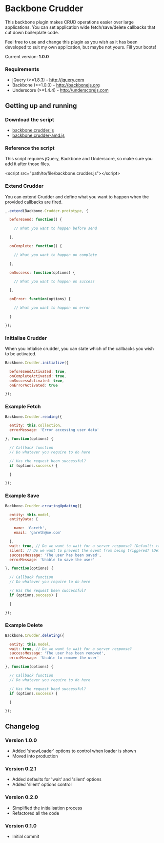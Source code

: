 # Backbone Crudder

This backbone plugin makes CRUD operations easier over large applications. You can set application wide fetch/save/delete callbacks that cut down boilerplate code.

Feel free to use and change this plugin as you wish as it has been developed to suit my own application, but maybe not yours. Fill your boots!

Current version: **1.0.0**

### Requirements

* jQuery (>=1.8.3) - http://jquery.com
* Backbone (>=1.0.0) - http://backbonejs.org
* Underscore (>=1.4.4) - http://underscorejs.com

## Getting up and running

### Download the script

* [backbone.crudder.js](https://raw.github.com/garethadavies/backbone.crudder/master/backbone.crudder.js)
* [backbone.crudder-amd.js](https://raw.github.com/garethadavies/backbone.crudder/master/backbone.crudder-amd.js)

### Reference the script

This script requires jQuery, Backbone and Underscore, so make sure you add it after those files.

&lt;script src=&quot;path/to/file/backbone.crudder.js&quot;&gt;&lt;/script&gt;

### Extend Crudder
You can extend Crudder and define what you want to happen when the provided callbacks are fired.

```js
_.extend(Backbone.Crudder.prototype, {

  beforeSend: function() {

    // What you want to happen before send

  },

  onComplete: function() {

    // What you want to happen on complete

  },

  onSuccess: function(options) {

    // What you want to happen on success

  },

  onError: function(options) {

    // What you want to happen on error

  }

});
```

### Initialise Crudder
When you intialise crudder, you can state which of the callbacks you wish to be activated.

```js
Backbone.Crudder.initialize({

  beforeSendActivated: true,
  onCompleteActivated: true,
  onSuccessActivated: true,
  onErrorActivated: true

});
```

### Example Fetch

```js
Backbone.Crudder.reading({

  entity: this.collection,
  errorMessage: 'Error accessing user data'

}, function(options) {

  // Callback function
  // Do whatever you require to do here

  // Has the request been successful?
  if (options.success) {

  }

});
```

### Example Save

```js
Backbone.Crudder.creatingUpdating({

  entity: this.model,
  entityData: {

    name: 'Gareth',
    email: 'gareth@me.com'

  },
  wait: true, // Do we want to wait for a server response? (Default: true)
  silent: // Do we want to prevent the event from being triggered? (Default: false)
  successMessage: 'The user has been saved',
  errorMessage: 'Unable to save the user'

}, function(options) {

  // Callback function
  // Do whatever you require to do here

  // Has the request been successful?
  if (options.success) {

  }

});
```

### Example Delete

```js
Backbone.Crudder.deleting({

  entity: this.model,
  wait: true, // Do we want to wait for a server response?
  successMessage: 'The user has been removed',
  errorMessage: 'Unable to remove the user'

}, function(options) {

  // Callback function
  // Do whatever you require to do here

  // Has the request beed successful?
  if (options.success) {

  }

});
```

## Changelog

### Version 1.0.0

* Added 'showLoader' options to control when loader is shown
* Moved into production

### Version 0.2.1

* Added defaults for 'wait' and 'silent' options
* Added 'silent' options control

### Version 0.2.0

* Simplified the initialisation process
* Refactored all the code

### Version 0.1.0

* Initial commit